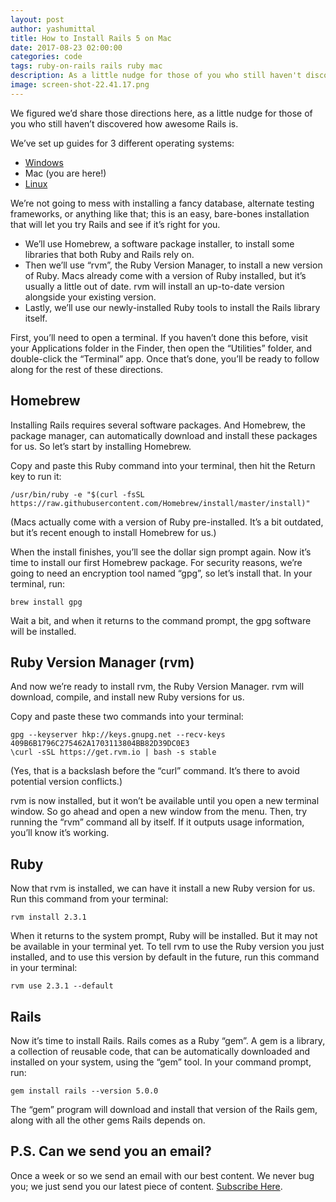 ```yaml
---
layout: post
author: yashumittal
title: How to Install Rails 5 on Mac
date: 2017-08-23 02:00:00
categories: code
tags: ruby-on-rails rails ruby mac
description: As a little nudge for those of you who still haven't discovered how awesome Rails is, here's how to install Rails 5 on Mac.
image: screen-shot-22.41.17.png
---
```


We figured we’d share those directions here, as a little nudge for those of you who still haven’t discovered how awesome Rails is.

We’ve set up guides for 3 different operating systems:

*  [Windows](/installing-rails-5-windows)
*  Mac (you are here!)
*  [Linux](/installing-rails-5-linux/)

We’re not going to mess with installing a fancy database, alternate testing frameworks, or anything like that; this is an easy, bare-bones installation that will let you try Rails and see if it’s right for you.

*  We’ll use Homebrew, a software package installer, to install some libraries that both Ruby and Rails rely on.
*  Then we’ll use “rvm”, the Ruby Version Manager, to install a new version of Ruby. Macs already come with a version of Ruby installed, but it’s usually a little out of date. rvm will install an up-to-date version alongside your existing version.
*  Lastly, we’ll use our newly-installed Ruby tools to install the Rails library itself.

First, you’ll need to open a terminal. If you haven’t done this before, visit your Applications folder in the Finder, then open the “Utilities” folder, and double-click the “Terminal” app. Once that’s done, you’ll be ready to follow along for the rest of these directions.

## Homebrew

Installing Rails requires several software packages. And Homebrew, the package manager, can automatically download and install these packages for us. So let’s start by installing Homebrew.

Copy and paste this Ruby command into your terminal, then hit the Return key to run it:

```
/usr/bin/ruby -e "$(curl -fsSL https://raw.githubusercontent.com/Homebrew/install/master/install)"
```

(Macs actually come with a version of Ruby pre-installed. It’s a bit outdated, but it’s recent enough to install Homebrew for us.)

When the install finishes, you’ll see the dollar sign prompt again. Now it’s time to install our first Homebrew package. For security reasons, we’re going to need an encryption tool named “gpg”, so let’s install that. In your terminal, run:

`brew install gpg`

Wait a bit, and when it returns to the command prompt, the gpg software will be installed.

## Ruby Version Manager (rvm)

And now we’re ready to install rvm, the Ruby Version Manager. rvm will download, compile, and install new Ruby versions for us.

Copy and paste these two commands into your terminal:

```
gpg --keyserver hkp://keys.gnupg.net --recv-keys 409B6B1796C275462A1703113804BB82D39DC0E3
\curl -sSL https://get.rvm.io | bash -s stable
```

(Yes, that is a backslash before the “curl” command. It’s there to avoid potential version conflicts.)

rvm is now installed, but it won’t be available until you open a new terminal window. So go ahead and open a new window from the menu. Then, try running the “rvm” command all by itself. If it outputs usage information, you’ll know it’s working.

## Ruby

Now that rvm is installed, we can have it install a new Ruby version for us. Run this command from your terminal:

`rvm install 2.3.1`

When it returns to the system prompt, Ruby will be installed. But it may not be available in your terminal yet. To tell rvm to use the Ruby version you just installed, and to use this version by default in the future, run this command in your terminal:

`rvm use 2.3.1 --default`

## Rails

Now it’s time to install Rails. Rails comes as a Ruby “gem”. A gem is a library, a collection of reusable code, that can be automatically downloaded and installed on your system, using the “gem” tool. In your command prompt, run:

`gem install rails --version 5.0.0`

The “gem” program will download and install that version of the Rails gem, along with all the other gems Rails depends on.

## P.S. Can we send you an email?

Once a week or so we send an email with our best content. We never bug you; we just send you our latest piece of content. [Subscribe Here](#subscribe).
